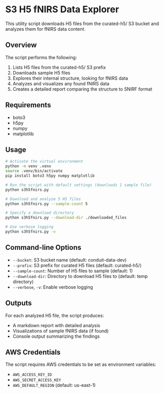 # S3 H5 fNIRS Data Explorer

This utility script downloads H5 files from the curated-h5/ S3 bucket and analyzes them for fNIRS data content.

## Overview

The script performs the following:

1. Lists H5 files from the curated-h5/ S3 prefix
2. Downloads sample H5 files
3. Explores their internal structure, looking for fNIRS data
4. Analyzes and visualizes any found fNIRS data
5. Creates a detailed report comparing the structure to SNIRF format

## Requirements

- boto3
- h5py
- numpy
- matplotlib

## Usage

```bash
# Activate the virtual environment
python -m venv .venv
source .venv/bin/activate
pip install boto3 h5py numpy matplotlib

# Run the script with default settings (downloads 1 sample file)
python s3h5fnirs.py

# Download and analyze 5 H5 files
python s3h5fnirs.py --sample-count 5

# Specify a download directory
python s3h5fnirs.py --download-dir ./downloaded_files

# Use verbose logging
python s3h5fnirs.py -v
```

## Command-line Options

- `--bucket`: S3 bucket name (default: conduit-data-dev)
- `--prefix`: S3 prefix for curated H5 files (default: curated-h5/)
- `--sample-count`: Number of H5 files to sample (default: 1)
- `--download-dir`: Directory to download H5 files to (default: temp directory)
- `--verbose`, `-v`: Enable verbose logging

## Outputs

For each analyzed H5 file, the script produces:
- A markdown report with detailed analysis
- Visualizations of sample fNIRS data (if found)
- Console output summarizing the findings

## AWS Credentials

The script requires AWS credentials to be set as environment variables:
- `AWS_ACCESS_KEY_ID`
- `AWS_SECRET_ACCESS_KEY`
- `AWS_DEFAULT_REGION` (default: us-east-1)